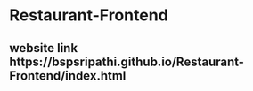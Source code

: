 # Restaurant-Frontend
<h2> website link
https://bspsripathi.github.io/Restaurant-Frontend/index.html
</h2>
